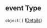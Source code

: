 ## event Type

`object[]` ([Details](definitions-definitions-blocksentinel-properties-conditions-properties-event-items.md))
